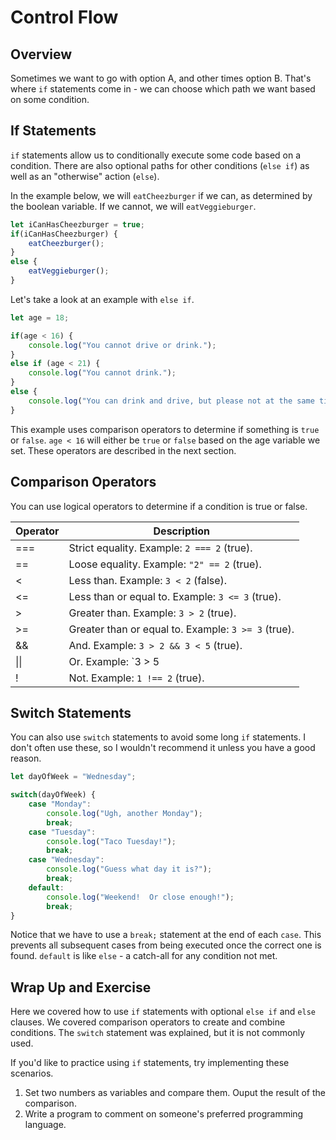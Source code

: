 # Control Flow

## Overview

Sometimes we want to go with option A, and other times option B.  That's where `if` statements come in - we can choose which path we want based on some condition.

## If Statements

`if` statements allow us to conditionally execute some code based on a condition.  There are also optional paths for other conditions (`else if`) as well as an "otherwise" action (`else`).

In the example below, we will `eatCheezburger` if we can, as determined by the boolean variable.  If we cannot, we will `eatVeggieburger`.

```js
let iCanHasCheezburger = true;
if(iCanHasCheezburger) {
    eatCheezburger();
}
else {
    eatVeggieburger();
}
```

Let's take a look at an example with `else if`.

```js
let age = 18;

if(age < 16) {
    console.log("You cannot drive or drink.");
}
else if (age < 21) {
    console.log("You cannot drink.");
}
else {
    console.log("You can drink and drive, but please not at the same time!");
}
```

This example uses comparison operators to determine if something is `true` or `false`.  `age < 16` will either be `true` or `false` based on the age variable we set.  These operators are described in the next section.

## Comparison Operators

You can use logical operators to determine if a condition is true or false.

| Operator  | Description                                          |
| --------- | ---------------------------------------------------- |
| ===       | Strict equality.  Example: `2 === 2` (true).         |
| ==        | Loose equality.  Example: `"2" == 2` (true).         |
| <         | Less than.  Example: `3 < 2` (false).                |
| <=        | Less than or equal to.  Example: `3 <= 3` (true).    |
| >         | Greater than.  Example: `3 > 2` (true).              |
| >=        | Greater than or equal to.  Example: `3 >= 3` (true). |
| &&        | And.  Example: `3 > 2 && 3 < 5` (true).              |
| \|\|      | Or.  Example: `3 > 5 || 3 < 2` (false).              |
| !         | Not.  Example: `1 !== 2` (true).                     |

## Switch Statements

You can also use `switch` statements to avoid some long `if` statements.  I don't often use these, so I wouldn't recommend it unless you have a good reason.

```js
let dayOfWeek = "Wednesday";

switch(dayOfWeek) {
    case "Monday":
        console.log("Ugh, another Monday");
        break;
    case "Tuesday": 
        console.log("Taco Tuesday!");
        break;
    case "Wednesday":
        console.log("Guess what day it is?");
        break;
    default:
        console.log("Weekend!  Or close enough!");
        break;
}
```

Notice that we have to use a `break;` statement at the end of each `case`.  This prevents all subsequent cases from being executed once the correct one is found.  `default` is like `else` - a catch-all for any condition not met.

## Wrap Up and Exercise

Here we covered how to use `if` statements with optional `else if` and `else` clauses.  We covered comparison operators to create and combine conditions.  The `switch` statement was explained, but it is not commonly used.

If you'd like to practice using `if` statements, try implementing these scenarios.

1. Set two numbers as variables and compare them.  Ouput the result of the comparison.
2. Write a program to comment on someone's preferred programming language.
